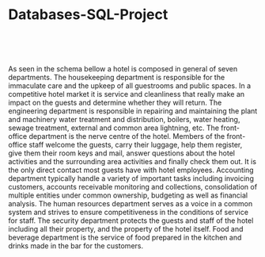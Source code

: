 <h1> Databases-SQL-Project</h1>
<br />
<br />
<br />



As seen in the schema bellow a hotel is composed in general of seven departments. The housekeeping department is responsible for the immaculate care and the upkeep of all guestrooms and public spaces. In a competitive hotel market it is service and cleanliness that really make an impact on the guests and determine whether they will return.
The engineering department is responsible in repairing and maintaining the plant and machinery water treatment and distribution, boilers, water heating, sewage treatment, external and common area lightning, etc.
The front-office department is the nerve centre of the hotel. Members of the front-office staff welcome the guests, carry their luggage, help them register, give them their room keys and mail, answer questions about the hotel activities and the surrounding area activities and finally check them out. It is the only direct contact most guests have with hotel employees.
Accounting department typically handle a variety of important tasks including invoicing customers, accounts receivable monitoring and collections, consolidation of multiple entities under common ownership, budgeting as well as financial analysis.
The human resources department serves as a voice in a common system and strives to ensure competitiveness in the conditions of service for staff. 
The security department protects the guests and staff of the hotel including all their property, and the property of the hotel itself.
Food and beverage department is the service of food prepared in the kitchen and drinks made in the bar for the customers.

